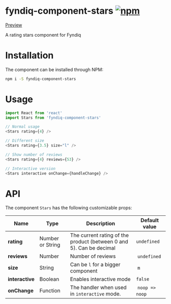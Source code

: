 # fyndiq-component-stars [![npm](https://img.shields.io/npm/v/fyndiq-component-stars.svg?maxAge=3600)](https://www.npmjs.com/package/fyndiq-component-stars)

[Preview](http://developers.fyndiq.com/fyndiq-ui/?selectedKind=Stars&selectedStory=default)

A rating stars component for Fyndiq

# Installation

The component can be installed through NPM:

``` bash
npm i -S fyndiq-component-stars
```

# Usage

``` js
import React from 'react'
import Stars from 'fyndiq-component-stars'

// Normal usage
<Stars rating={4} />

// Different size
<Stars rating={3.5} size="l" />

// Show number of reviews
<Stars rating={4} reviews={53} />

// Interactive version
<Stars interactive onChange={handleChange} />
```

# API

The component `Stars` has the following customizable props:

| Name | Type | Description | Default value |
|---|---|---|---|
| **rating** | Number or String | The current rating of the product (between 0 and 5). Can be decimal | `undefined` |
| **reviews** | Number | Number of reviews | `undefined` |
| **size** | String | Can be `l` for a bigger component | `m` |
| **interactive** | Boolean | Enables interactive mode | `false` |
| **onChange** | Function | The handler when used in `interactive` mode. | `noop => noop` |
